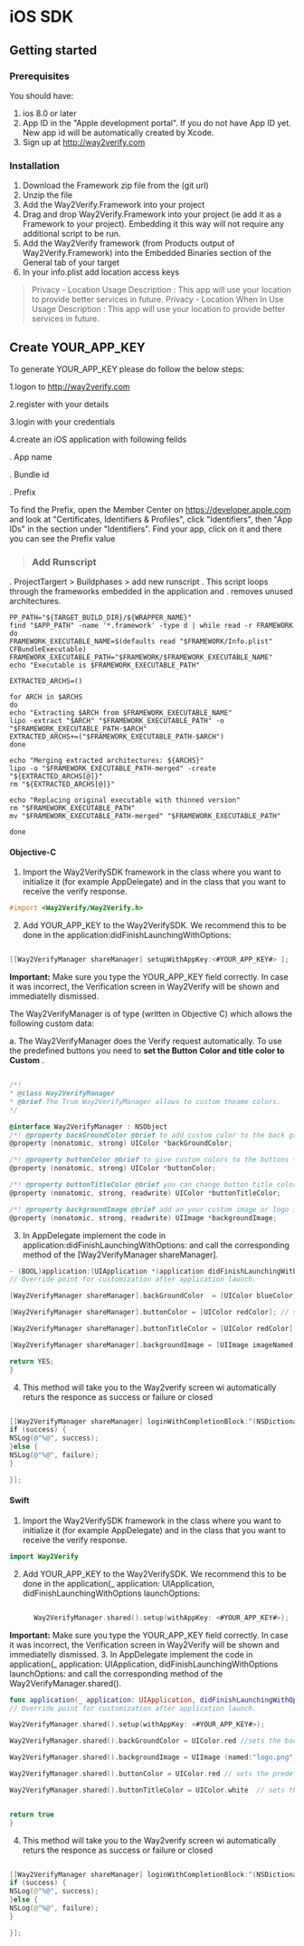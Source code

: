 # iOS SDK

## Getting started

### Prerequisites

You should have:

1. ios 8.0 or later
2. App ID in the "Apple development portal". If you do not have App ID yet. New app id will be automatically created by Xcode.
3. Sign up at http://way2verify.com

### Installation

1. Download the Framework zip file from the (git url)
2. Unzip the file
3. Add the Way2Verify.Framework  into your project
4. Drag and drop Way2Verify.Framework into your project (ie add it as a Framework to your project).
Embedding it this way will not require any additional script to be run.
5. Add the Way2Verify framework (from Products output of Way2Verify.Framework) into the Embedded Binaries section of the General tab of your target
6. In your info.plist add location access keys 
> Privacy - Location Usage Description : This app will use your location to provide better services in future.
> Privacy - Location When In Use Usage Description : This app will use your location to provide better services in future.


## Create YOUR_APP_KEY
To generate YOUR_APP_KEY please do follow the below steps:

1.logon to http://way2verify.com

2.register with your details

3.login with your credentials

4.create an iOS application with following feilds

. App name

. Bundle id

. Prefix

 To find the Prefix, open the Member Center on https://developer.apple.com and look at "Certificates, Identifiers & Profiles", click "Identifiers", then "App IDs" in the section under "Identifiers". Find your app, click on it and there you can see the Prefix value

>  ### Add Runscript ##

 . ProjectTargert > Buildphases > add new runscript
 . This script loops through the frameworks embedded in the application and
 . removes unused architectures.
 
 ```
 PP_PATH="${TARGET_BUILD_DIR}/${WRAPPER_NAME}"
 find "$APP_PATH" -name '*.framework' -type d | while read -r FRAMEWORK
 do
 FRAMEWORK_EXECUTABLE_NAME=$(defaults read "$FRAMEWORK/Info.plist" CFBundleExecutable)
 FRAMEWORK_EXECUTABLE_PATH="$FRAMEWORK/$FRAMEWORK_EXECUTABLE_NAME"
 echo "Executable is $FRAMEWORK_EXECUTABLE_PATH"
 
 EXTRACTED_ARCHS=()
 
 for ARCH in $ARCHS
 do
 echo "Extracting $ARCH from $FRAMEWORK_EXECUTABLE_NAME"
 lipo -extract "$ARCH" "$FRAMEWORK_EXECUTABLE_PATH" -o "$FRAMEWORK_EXECUTABLE_PATH-$ARCH"
 EXTRACTED_ARCHS+=("$FRAMEWORK_EXECUTABLE_PATH-$ARCH")
 done
 
 echo "Merging extracted architectures: ${ARCHS}"
 lipo -o "$FRAMEWORK_EXECUTABLE_PATH-merged" -create "${EXTRACTED_ARCHS[@]}"
 rm "${EXTRACTED_ARCHS[@]}"
 
 echo "Replacing original executable with thinned version"
 rm "$FRAMEWORK_EXECUTABLE_PATH"
 mv "$FRAMEWORK_EXECUTABLE_PATH-merged" "$FRAMEWORK_EXECUTABLE_PATH"
 
 done
```
#### Objective-C

1. Import the Way2VerifySDK framework in the class where you want to initialize it (for example AppDelegate) and in the class that you want to receive the verify response.

```objectivec
#import <Way2Verify/Way2Verify.h>
```

2. Add YOUR_APP_KEY to the  Way2VerifySDK. We recommend this to be done in the application:didFinishLaunchingWithOptions:

```objectivec

[[Way2VerifyManager shareManager] setupWithAppKey:<#YOUR_APP_KEY#> ];

```

**Important:** Make sure you type the YOUR_APP_KEY field correctly. In case it was incorrect, the Verification screen in Way2Verify will be shown and immediatelly dismissed.

The Way2VerifyManager is of type  (written in Objective C) which allows the following custom data:

a. The Way2VerifyManager does the Verify request automatically. To use the predefined buttons you need to **set the Button Color and title color to Custom** .
```objectivec

/*!
* @class Way2VerifyManager
* @brief The True Way2VerifyManager allows to custom theame colors.
*/

@interface Way2VerifyManager : NSObject
/*! @property backGroundColor @brief to add custom color to the back ground views without logo it won't applicable  */
@property (nonatomic, strong) UIColor *backGroundColor;

/*! @property buttonColor @brief to give custom colors to the buttons */
@property (nonatomic, strong) UIColor *buttonColor;

/*! @property buttonTitleColor @brief you can change button title color respectice to the bg color  */
@property (nonatomic, strong, readwrite) UIColor *buttonTitleColor;

/*! @property backgroundImage @brief add an your custom image or logo insted off default bg image. It will work along with background color you must provide the both background color and your logo */
@property (nonatomic, strong, readwrite) UIImage *backgroundImage;

```

3. In AppDelegate implement the code in  application:didFinishLaunchingWithOptions: and call the corresponding method of the [Way2VerifyManager shareManager].

```objectivec
- (BOOL)application:(UIApplication *)application didFinishLaunchingWithOptions:(NSDictionary *)launchOptions {
// Override point for customization after application launch.

[Way2VerifyManager shareManager].backGroundColor  = [UIColor blueColor];// sets the background theme color

[Way2VerifyManager shareManager].buttonColor = [UIColor redColor]; // sets the predefined button background color

[Way2VerifyManager shareManager].buttonTitleColor = [UIColor redColor]; // sets the predefined buttons title color

[Way2VerifyManager shareManager].backgroundImage = [UIImage imageNamed:@"Applogo.png"]; // Add your app logo insted of defauld backgrobackgroundImage

return YES;
}
```

4.  This method will take  you to the Way2verify screen wi automatically returs the responce as success or failure or closed

```objectivec

[[Way2VerifyManager shareManager] loginWithCompletionBlock:^(NSDictionary *success, NSString *failure) {
if (success) {
NSLog(@"%@", success);
}else {
NSLog(@"%@", failure);
}

}];

```
#### Swift
1. Import the Way2VerifySDK framework in the class where you want to initialize it (for example AppDelegate) and in the class that you want to receive the verify response.

```swift
import Way2Verify
```

2. Add YOUR_APP_KEY to the  Way2VerifySDK. We recommend this to be done in the  application(_ application: UIApplication, didFinishLaunchingWithOptions launchOptions:

```swift

      Way2VerifyManager.shared().setup(withAppKey: <#YOUR_APP_KEY#>);

```

**Important:** Make sure you type the YOUR_APP_KEY field correctly. In case it was incorrect, the Verification screen in Way2Verify will be shown and immediatelly dismissed.
3. In AppDelegate implement the code in  application(_ application: UIApplication, didFinishLaunchingWithOptions launchOptions: and call the corresponding method of the Way2VerifyManager.shared().

```swift
func application(_ application: UIApplication, didFinishLaunchingWithOptions launchOptions: [UIApplicationLaunchOptionsKey: Any]?) -> Bool {
// Override point for customization after application launch.

Way2VerifyManager.shared().setup(withAppKey: <#YOUR_APP_KEY#>);

Way2VerifyManager.shared().backGroundColor = UIColor.red //sets the background theme color

Way2VerifyManager.shared().backgroundImage = UIImage (named:"logo.png") // Add your app logo insted of defauld backgrobackgroundImage

Way2VerifyManager.shared().buttonColor = UIColor.red // sets the predefined button background color

Way2VerifyManager.shared().buttonTitleColor = UIColor.white  // sets the predefined buttons title color


return true
}
```

4.  This method will take  you to the Way2verify screen wi automatically returs the responce as success or failure or closed

```swift

[[Way2VerifyManager shareManager] loginWithCompletionBlock:^(NSDictionary *success, NSString *failure) {
if (success) {
NSLog(@"%@", success);
}else {
NSLog(@"%@", failure);
}

}];

```







